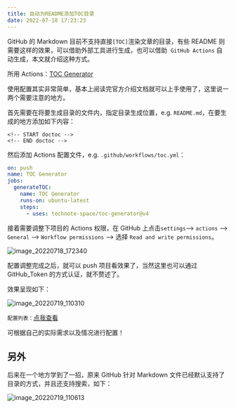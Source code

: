 ```yaml
---
title: 自动为README添加TOC目录
date: 2022-07-18 17:23:23
---
```


GitHub 的 Markdown 目前不支持直接`[TOC]`渲染文章的目录，有些 README 则需要这样的效果，可以借助外部工具进行生成，也可以借助  `GitHub Actions` 自动生成，本文就介绍这种方式。

所用 Actions：[TOC Generator](https://github.com/marketplace/actions/toc-generator)

使用配置其实非常简单，基本上阅读完官方介绍文档就可以上手使用了，这里说一两个需要注意的地方。

首先需要在将要生成目录的文件内，指定目录生成位置，e.g. `README.md`，在要生成的地方添加如下内容：

```
<!-- START doctoc -->
<!-- END doctoc -->
```

然后添加 Actions 配置文件，e.g. `.github/workflows/toc.yml`：

```yml
on: push
name: TOC Generator
jobs:
  generateTOC:
    name: TOC Generator
    runs-on: ubuntu-latest
    steps:
      - uses: technote-space/toc-generator@v4
```

接着需要调整下项目的 Actions 权限，在 GitHub 上点击`settings`--> `actions` --> `General` --> `Workflow permissions` --> 选择 `Read and write permissions`。

![image_20220718_172340](/img/image_20220718_172340.png)

配置调整完成之后，就可以 push 项目看效果了，当然这里也可以通过 GitHub_Token 的方式认证，就不赘述了。

效果呈现如下：

![image_20220719_110310](/img/image_20220719_110310.png)

`配置列表：`[点我查看](https://github.com/marketplace/actions/toc-generator#options)

可根据自己的实际需求以及情况进行配置！

## 另外

后来在一个地方学到了一招，原来 GitHub 针对 Markdown 文件已经默认支持了目录的方式，并且还支持搜索，如下：

![image_20220719_110613](/img/image_20220719_110613.png)
